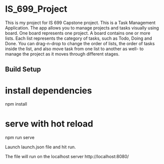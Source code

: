 # IS_699_Project

This is my project for IS 699 Capstone project.
This is a Task Management Application. The app allows you to manage projects and tasks visually using board. 
One board represents one project. A board contains one or more lists. 
Each list represents the category of tasks, such as Todo, Doing and Done. 
You can drag-n-drop to change the order of lists, the order of tasks inside 
the list, and also move task from one list to another as well- to manage 
the project as it moves through different stages.

## Build Setup

# install dependencies
npm install

# serve with hot reload
npm run serve

Launch launch.json file and hit run.

The file will run on the localhost server 
http://localhost:8080/
